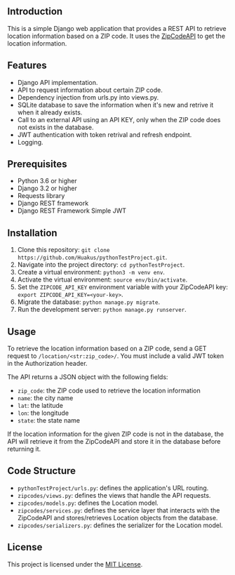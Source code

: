 ## Introduction
This is a simple Django web application that provides a REST API to retrieve location information based on a ZIP code. It uses the [ZipCodeAPI](https://www.zipcodeapi.com/) to get the location information.

## Features
- Django API implementation.
- API to request information about certain ZIP code.
- Dependency injection from urls.py into views.py.
- SQLite database to save the information when it's new and retrive it when it already exists.
- Call to an external API using an API KEY, only when the ZIP code does not exists in the database.
- JWT authentication with token retrival and refresh endpoint.
- Logging.

## Prerequisites
- Python 3.6 or higher
- Django 3.2 or higher
- Requests library
- Django REST framework
- Django REST Framework Simple JWT

## Installation
1. Clone this repository: `git clone https://github.com/Huakus/pythonTestProject.git`.
2. Navigate into the project directory: `cd pythonTestProject`.
3. Create a virtual environment: `python3 -m venv env`.
4. Activate the virtual environment: `source env/bin/activate`.
5. Set the `ZIPCODE_API_KEY` environment variable with your ZipCodeAPI key: `export ZIPCODE_API_KEY=<your-key>`.
6. Migrate the database: `python manage.py migrate`.
7. Run the development server: `python manage.py runserver`.

## Usage
To retrieve the location information based on a ZIP code, send a GET request to `/location/<str:zip_code>/`. You must include a valid JWT token in the Authorization header.

The API returns a JSON object with the following fields:

- `zip_code`: the ZIP code used to retrieve the location information
- `name`: the city name
- `lat`: the latitude
- `lon`: the longitude
- `state`: the state name

If the location information for the given ZIP code is not in the database, the API will retrieve it from the ZipCodeAPI and store it in the database before returning it.

## Code Structure
- `pythonTestProject/urls.py`: defines the application's URL routing.
- `zipcodes/views.py`: defines the views that handle the API requests.
- `zipcodes/models.py`: defines the Location model.
- `zipcodes/services.py`: defines the service layer that interacts with the ZipCodeAPI and stores/retrieves Location objects from the database.
- `zipcodes/serializers.py`: defines the serializer for the Location model.

## License
This project is licensed under the [MIT License](https://opensource.org/licenses/MIT).
